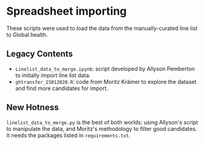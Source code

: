# Spreadsheet importing

These scripts were used to load the data from the manually-curated line list to Global.health.

## Legacy Contents

 - `Linelist_data_to_merge.ipynb`: script developed by Allyson Pemberton to initially import line list data.
 - `ghtransfer_15012020.R`: code from Moritz Krämer to explore the dataset and find more candidates for import.

## New Hotness

`linelist_data_to_merge.py` is the best of both worlds: using Allyson's script to manipulate the data, and Moritz's methodology to filter good candidates. It needs the packages listed in `requirements.txt`.